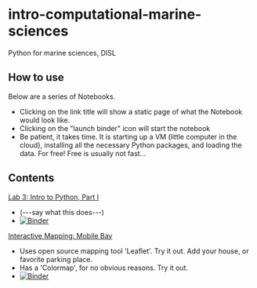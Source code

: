 # intro-computational-marine-sciences
Python for marine sciences, DISL

## How to use
Below are a series of Notebooks.  
- Clicking on the link title will show a static page of what the Notebook would look like.  
- Clicking on the "launch binder" icon will start the notebook
- Be patient, it takes time.  It is starting up a VM (little computer in the cloud), installing all the necessary Python packages, and loading the data.  For free!  Free is usually not fast...


## Contents
[Lab 3: Intro to Python, Part I](Lab3_Intro_to_Python_1.ipynb)
- (---say what this does---)
- [![Binder](https://mybinder.org/badge_logo.svg)](https://mybinder.org/v2/gh/l3-hpc/intro-computational-marine-sciences.git/main?labpath=Lab3_Intro_to_Python_1.ipynb)


[Interactive Mapping: Mobile Bay](Mobile.ipynb)
- Uses open source mapping tool 'Leaflet'.  Try it out.  Add your house, or favorite parking place.
- Has a 'Colormap', for no obvious reasons. Try it out.   
- [![Binder](https://mybinder.org/badge_logo.svg)](https://mybinder.org/v2/gh/l3-hpc/intro-computational-marine-sciences.git/main?labpath=Mobile.ipynb)

